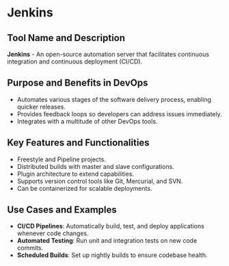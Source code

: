 # Jenkins

## Tool Name and Description
**Jenkins** - An open-source automation server that facilitates continuous integration and continuous deployment (CI/CD).

## Purpose and Benefits in DevOps
- Automates various stages of the software delivery process, enabling quicker releases.
- Provides feedback loops so developers can address issues immediately.
- Integrates with a multitude of other DevOps tools.

## Key Features and Functionalities
- Freestyle and Pipeline projects.
- Distributed builds with master and slave configurations.
- Plugin architecture to extend capabilities.
- Supports version control tools like Git, Mercurial, and SVN.
- Can be containerized for scalable deployments.

## Use Cases and Examples
- **CI/CD Pipelines**: Automatically build, test, and deploy applications whenever code changes.
- **Automated Testing**: Run unit and integration tests on new code commits.
- **Scheduled Builds**: Set up nightly builds to ensure codebase health.
